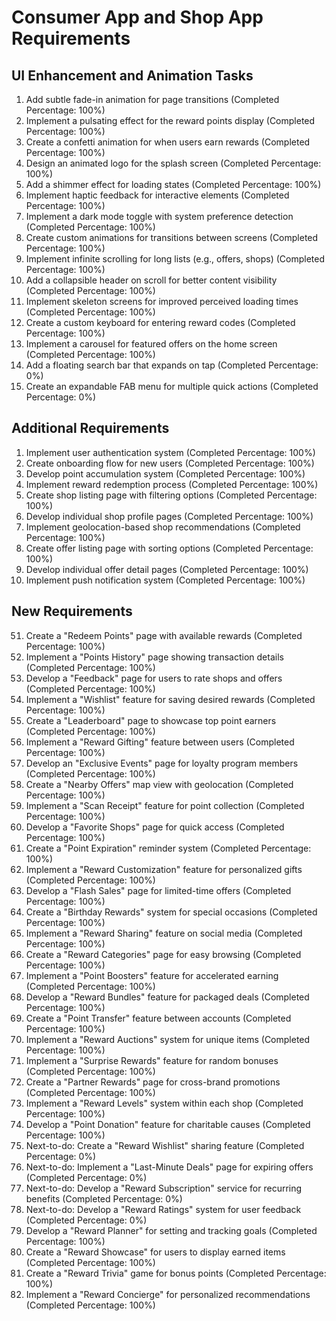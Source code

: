 # Consumer App and Shop App Requirements

## UI Enhancement and Animation Tasks

1. Add subtle fade-in animation for page transitions (Completed Percentage: 100%)
2. Implement a pulsating effect for the reward points display (Completed Percentage: 100%)
3. Create a confetti animation for when users earn rewards (Completed Percentage: 100%)
4. Design an animated logo for the splash screen (Completed Percentage: 100%)
5. Add a shimmer effect for loading states (Completed Percentage: 100%)
6. Implement haptic feedback for interactive elements (Completed Percentage: 100%)
7. Implement a dark mode toggle with system preference detection (Completed Percentage: 100%)
8. Create custom animations for transitions between screens (Completed Percentage: 100%)
9. Implement infinite scrolling for long lists (e.g., offers, shops) (Completed Percentage: 100%)
10. Add a collapsible header on scroll for better content visibility (Completed Percentage: 100%)
11. Implement skeleton screens for improved perceived loading times (Completed Percentage: 100%)
12. Create a custom keyboard for entering reward codes (Completed Percentage: 100%)
13. Implement a carousel for featured offers on the home screen (Completed Percentage: 100%)
14. Add a floating search bar that expands on tap (Completed Percentage: 0%)
15. Create an expandable FAB menu for multiple quick actions (Completed Percentage: 0%)

## Additional Requirements

1. Implement user authentication system (Completed Percentage: 100%)
2. Create onboarding flow for new users (Completed Percentage: 100%)
3. Develop point accumulation system (Completed Percentage: 100%)
4. Implement reward redemption process (Completed Percentage: 100%)
5. Create shop listing page with filtering options (Completed Percentage: 100%)
6. Develop individual shop profile pages (Completed Percentage: 100%)
7. Implement geolocation-based shop recommendations (Completed Percentage: 100%)
8. Create offer listing page with sorting options (Completed Percentage: 100%)
9. Develop individual offer detail pages (Completed Percentage: 100%)
10. Implement push notification system (Completed Percentage: 100%)

## New Requirements

51. Create a "Redeem Points" page with available rewards (Completed Percentage: 100%)
52. Implement a "Points History" page showing transaction details (Completed Percentage: 100%)
53. Develop a "Feedback" page for users to rate shops and offers (Completed Percentage: 100%)
54. Implement a "Wishlist" feature for saving desired rewards (Completed Percentage: 100%)
55. Create a "Leaderboard" page to showcase top point earners (Completed Percentage: 100%)
56. Implement a "Reward Gifting" feature between users (Completed Percentage: 100%)
57. Develop an "Exclusive Events" page for loyalty program members (Completed Percentage: 100%)
58. Create a "Nearby Offers" map view with geolocation (Completed Percentage: 100%)
59. Implement a "Scan Receipt" feature for point collection (Completed Percentage: 100%)
60. Develop a "Favorite Shops" page for quick access (Completed Percentage: 100%)
61. Create a "Point Expiration" reminder system (Completed Percentage: 100%)
62. Implement a "Reward Customization" feature for personalized gifts (Completed Percentage: 100%)
63. Develop a "Flash Sales" page for limited-time offers (Completed Percentage: 100%)
64. Create a "Birthday Rewards" system for special occasions (Completed Percentage: 100%)
65. Implement a "Reward Sharing" feature on social media (Completed Percentage: 100%)
66. Create a "Reward Categories" page for easy browsing (Completed Percentage: 100%)
67. Implement a "Point Boosters" feature for accelerated earning (Completed Percentage: 100%)
68. Develop a "Reward Bundles" feature for packaged deals (Completed Percentage: 100%)
69. Create a "Point Transfer" feature between accounts (Completed Percentage: 100%)
70. Implement a "Reward Auctions" system for unique items (Completed Percentage: 100%)
71. Implement a "Surprise Rewards" feature for random bonuses (Completed Percentage: 100%)
72. Create a "Partner Rewards" page for cross-brand promotions (Completed Percentage: 100%)
73. Implement a "Reward Levels" system within each shop (Completed Percentage: 100%)
74. Develop a "Point Donation" feature for charitable causes (Completed Percentage: 100%)
75. Next-to-do: Create a "Reward Wishlist" sharing feature (Completed Percentage: 0%)
76. Next-to-do: Implement a "Last-Minute Deals" page for expiring offers (Completed Percentage: 0%)
77. Next-to-do: Develop a "Reward Subscription" service for recurring benefits (Completed Percentage: 0%)
78. Next-to-do: Develop a "Reward Ratings" system for user feedback (Completed Percentage: 0%)
86. Develop a "Reward Planner" for setting and tracking goals (Completed Percentage: 100%)
96. Create a "Reward Showcase" for users to display earned items (Completed Percentage: 100%)
99. Create a "Reward Trivia" game for bonus points (Completed Percentage: 100%)
100. Implement a "Reward Concierge" for personalized recommendations (Completed Percentage: 100%)
